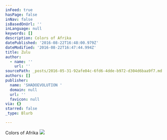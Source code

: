 ```yaml
---
inFeed: true
hasPage: false
inNav: false
isBasedOnUrl: ''
inLanguage: null
keywords: []
description: Colors of Afrika
datePublished: '2016-08-22T16:48:00.979Z'
dateModified: '2016-08-22T16:47:44.994Z'
title: Zulu
author:
  - name: ''
    url: ''
sourcePath: _posts/2016-05-31-92afe04c-6fd6-4dde-b972-d304d6baa9f7.md
authors: []
publisher:
  name: 'SHADOEVOLUTION '
  domain: null
  url: ''
  favicon: null
via: {}
starred: false
_type: Blurb

---
```

Colors of Afrika
![](https://the-grid-user-content.s3-us-west-2.amazonaws.com/3c3a84d3-f127-4e0a-a445-ee3dd49c0dad.jpg)